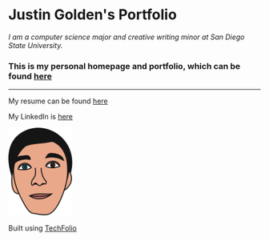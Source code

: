 # Justin Golden's Portfolio

*I am a computer science major and creative writing minor at San Diego State University.*

### This is my personal homepage and portfolio, which can be found [here](justingolden21.github.io)

<hr>

My resume can be found [here](https://docs.google.com/document/d/1VVc8aKE7PzgPKuNurS1LN_qIJpVeo88-q3IT4Qr215Y/edit?usp=sharing)

My LinkedIn is [here](http://linkedin.com/in/justingolden21)

<img src="images/profile-justingolden.svg" width="128px">

Built using [TechFolio](http://techfolios.github.io)
